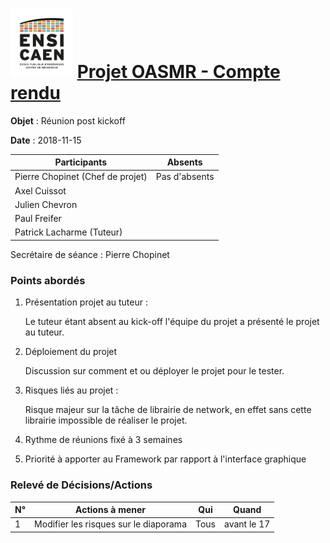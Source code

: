 <h1><img src="../img/ensicaen.png" width="100"> <a href="https://github.com/CCC-development-team/OASMR" style="text-align: center"> Projet OASMR - Compte rendu</a> </h1> 

**Objet** : Réunion post kickoff

**Date** : 2018-11-15

| Participants                     | Absents       |
| -------------------------------- | ------------- |
| Pierre Chopinet (Chef de projet) | Pas d'absents |
| Axel Cuissot                     |               |
| Julien Chevron                   |               |
| Paul Freifer                     |               |
| Patrick Lacharme (Tuteur)        |               |

Secrétaire de séance : Pierre Chopinet



### Points abordés

1.  Présentation projet au tuteur :

    Le tuteur étant absent au kick-off l'équipe du projet a présenté le projet au tuteur. 

2.  Déploiement du projet

    Discussion sur comment et ou déployer le projet pour le tester.

3.  Risques liés au projet : 

    Risque majeur sur la tâche de librairie de network, en effet sans cette librairie impossible de réaliser le projet.

4.   Rythme de réunions fixé à 3 semaines

5.   Priorité à apporter au Framework par rapport à l'interface graphique

### Relevé de Décisions/Actions

| N°   | Actions à mener                       | Qui  | Quand       |
| ---- | ------------------------------------- | ---- | ----------- |
| 1    | Modifier les risques sur le diaporama | Tous | avant le 17 |

